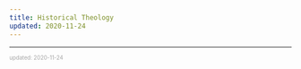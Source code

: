 ```yaml
---
title: Historical Theology
updated: 2020-11-24
---
```


---

<sup><sub><font color="#a6a6a6">updated: 2020-11-24</font></sub></sup>
